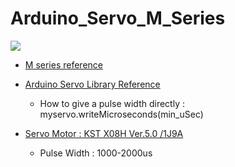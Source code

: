 # Arduino_Servo_M_Series

[![](http://img.youtube.com/vi/dQWsfeceFfQ/0.jpg)](http://www.youtube.com/watch?v=dQWsfeceFfQ "")

* [M series reference](url)

* [Arduino Servo Library Reference](https://github.com/arduino-libraries/Servo/blob/master/docs/api.md)
  * How to give a pulse width directly : myservo.writeMicroseconds(min_uSec)

* [Servo Motor : KST X08H Ver.5.0 /1J9A](https://ja.aliexpress.com/item/4000332426468.html?spm=a2g0o.productlist.0.0.412771bbwbauhO&algo_pvid=bf575cd0-652f-48de-8c27-451f99fa9c24&algo_expid=bf575cd0-652f-48de-8c27-451f99fa9c24-1&btsid=0bb0623316122344239956631e9b43&ws_ab_test=searchweb0_0,searchweb201602_,searchweb201603_)
  * Pulse Width : 1000-2000us

